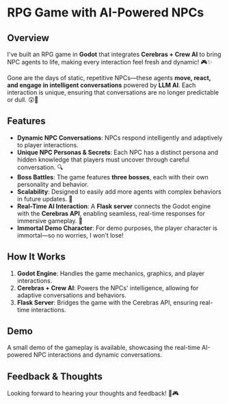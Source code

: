 # RPG Game with AI-Powered NPCs

## Overview
I've built an RPG game in **Godot** that integrates **Cerebras + Crew AI** to bring NPC agents to life, making every interaction feel fresh and dynamic! 🎮✨

Gone are the days of static, repetitive NPCs—these agents **move, react, and engage in intelligent conversations** powered by **LLM AI**. Each interaction is unique, ensuring that conversations are no longer predictable or dull. 😲💬

## Features
- **Dynamic NPC Conversations**: NPCs respond intelligently and adaptively to player interactions.
- **Unique NPC Personas & Secrets**: Each NPC has a distinct persona and hidden knowledge that players must uncover through careful conversation. 🔍
- **Boss Battles**: The game features **three bosses**, each with their own personality and behavior.
- **Scalability**: Designed to easily add more agents with complex behaviors in future updates. 🤖
- **Real-Time AI Interaction**: A **Flask server** connects the Godot engine with the **Cerebras API**, enabling seamless, real-time responses for immersive gameplay. 🚀
- **Immortal Demo Character**: For demo purposes, the player character is immortal—so no worries, I won’t lose!

## How It Works
1. **Godot Engine**: Handles the game mechanics, graphics, and player interactions.
2. **Cerebras + Crew AI**: Powers the NPCs' intelligence, allowing for adaptive conversations and behaviors.
3. **Flask Server**: Bridges the game with the Cerebras API, ensuring real-time interactions.

## Demo
A small demo of the gameplay is available, showcasing the real-time AI-powered NPC interactions and dynamic conversations.

## Feedback & Thoughts
Looking forward to hearing your thoughts and feedback! 🚀🎮

